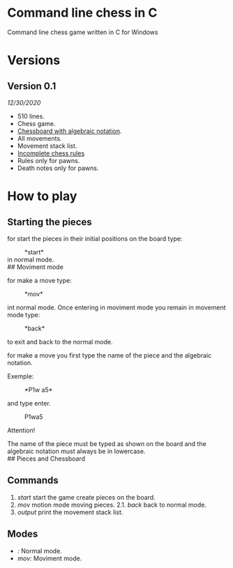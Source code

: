 # Command line chess in C
Command line chess game written in C for Windows
# Versions
## Version 0.1
*12/30/2020*
* 510 lines.
* Chess game.
* [Chessboard with algebraic notation](https://en.wikipedia.org/wiki/Algebraic_notation_(chess)#:~:text=Algebraic%20notation%20(or%20AN)%20is,books%2C%20magazines%2C%20and%20newspapers.).
* All movements.
* Movement stack list.
* [Incomplete chess rules](https://en.wikipedia.org/wiki/Rules_of_chess)
* Rules only for pawns.
* Death notes only for pawns.
# How to play
## Starting the pieces
<p>for start the pieces in their initial positions on the board type:<br /> 
<p>&nbsp;&nbsp;&nbsp;&nbsp;&nbsp;&nbsp;&nbsp;&nbsp;&nbsp;&nbsp;*start*<br /> 
in normal mode.<br />
## Moviment mode
<p>for make a move type:<br />
<p>&nbsp;&nbsp;&nbsp;&nbsp;&nbsp;&nbsp;&nbsp;&nbsp;&nbsp;&nbsp;*mov*<br /> 
<p>int normal mode. Once entering in moviment mode you remain in movement mode type:<br /> 
<p>&nbsp;&nbsp;&nbsp;&nbsp;&nbsp;&nbsp;&nbsp;&nbsp;&nbsp;&nbsp;*back*<br /> 
<p>to exit and back to the normal mode.<br /> 
<p>for make a move you first type the name of the piece and the algebraic notation.<br /> 
<p>Exemple:<br /> 
<p>&nbsp;&nbsp;&nbsp;&nbsp;&nbsp;&nbsp;&nbsp;&nbsp;&nbsp;&nbsp;*P1w a5*<br />  
<p>and type enter.<br />  
<p>&nbsp;&nbsp;&nbsp;&nbsp;&nbsp;&nbsp;&nbsp;&nbsp;&nbsp;&nbsp;P1w<space>a5<enter><br /> 
<p>Attention!<br />  
<p>The name of the piece must be typed as shown on the board and the algebraic notation must always be in lowercase.<br />  
## Pieces and Chessboard
  
## Commands
1. *start* start the game create pieces on the board.
2. *mov* motion mode moving pieces.
2.1. *back* back to normal mode.
3. *output* print the movement stack list.
## Modes
* *:* Normal mode.
* *mov:* Moviment mode.
